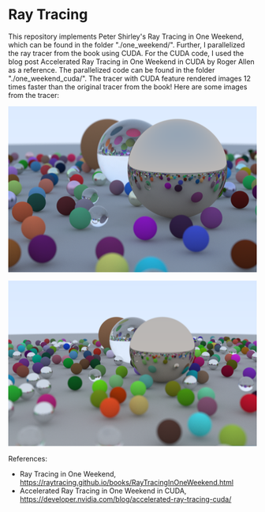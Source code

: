 # Ray Tracing

This repository implements Peter Shirley's Ray Tracing in One Weekend, which can be found in the folder "./one_weekend/". Further, I parallelized the ray tracer from the book using CUDA. For the CUDA code, I used the blog post Accelerated Ray Tracing in One Weekend in CUDA by Roger Allen as a reference. The parallelized code can be found in the folder "./one_weekend_cuda/". The tracer with CUDA feature rendered images 12 times faster than the original tracer from the book! Here are some images from the tracer: 

![Regular image](./one_weekend/images/image.png)

![Regular image](./one_weekend_cuda/images/image_parallel.png)

References: 
- Ray Tracing in One Weekend, https://raytracing.github.io/books/RayTracingInOneWeekend.html
- Accelerated Ray Tracing in One Weekend in CUDA, https://developer.nvidia.com/blog/accelerated-ray-tracing-cuda/
